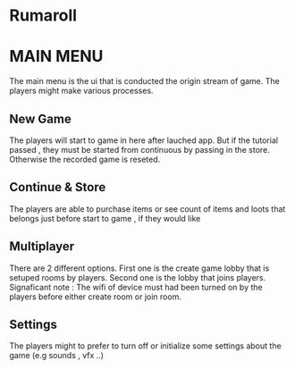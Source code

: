 # Rumaroll

<h1>MAIN MENU</h1>

<p> The main menu is the ui that is conducted the origin stream of game. The players might make various processes.</p>

<h2>New Game</h2>

<p> The players will start to game in here after lauched app. But if the tutorial passed , they must be started from continuous by passing in the store. Otherwise the recorded game is reseted.</p>

<h2>Continue & Store</h2>
<p> The players are able to purchase items or see count of items and loots that belongs just before start to game , if they would like</p>

<h2>Multiplayer</h2>

<p> There are 2 different options. First one is the create game lobby that is setuped rooms by players. Second one is the lobby that joins players. Signaficant note : The wifi of device must had been turned on by the players before either create room or join room.</p>

<h2>Settings</h2>

<p> The players might to prefer to turn off or initialize some settings about the game (e.g sounds , vfx ..)</p>


